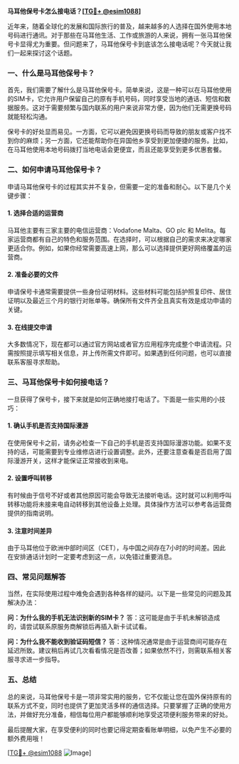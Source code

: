 **马耳他保号卡怎么接电话？[[TG💪+ @esim1088](https://t.me/s/esim1088)]**

近年来，随着全球化的发展和国际旅行的普及，越来越多的人选择在国外使用本地号码进行通讯。对于那些在马耳他生活、工作或旅游的人来说，拥有一张马耳他保号卡显得尤为重要。但问题来了，马耳他保号卡到底该怎么接电话呢？今天就让我们一起来探讨这个话题。

### 一、什么是马耳他保号卡？

首先，我们需要了解什么是马耳他保号卡。简单来说，这是一种可以在马耳他使用的SIM卡，它允许用户保留自己的原有手机号码，同时享受当地的通话、短信和数据服务。这对于需要频繁与国内联系的用户来说非常方便，因为他们无需更换号码就能轻松沟通。

保号卡的好处显而易见。一方面，它可以避免因更换号码而导致的朋友或客户找不到你的麻烦；另一方面，它还能帮助你在异国他乡享受到更加便捷的服务。比如，在马耳他使用本地号码拨打当地电话会更便宜，而且还能享受到更多优惠套餐。

### 二、如何申请马耳他保号卡？

申请马耳他保号卡的过程其实并不复杂，但需要一定的准备和耐心。以下是几个关键步骤：

#### 1. 选择合适的运营商

马耳他主要有三家主要的电信运营商：Vodafone Malta、GO plc 和 Melita。每家运营商都有自己的特色和服务范围。在选择时，可以根据自己的需求来决定哪家更适合你。例如，如果你经常需要高速上网，那么可以选择提供更好网络覆盖的运营商。

#### 2. 准备必要的文件

申请保号卡通常需要提供一些身份证明材料。这些材料可能包括护照复印件、居住证明以及最近三个月的银行对账单等。确保所有文件齐全且真实有效是成功申请的关键。

#### 3. 在线提交申请

大多数情况下，现在都可以通过官方网站或者官方应用程序完成整个申请流程。只需按照提示填写相关信息，并上传所需文件即可。如果遇到任何问题，也可以直接联系客服寻求帮助。

### 三、马耳他保号卡如何接电话？

一旦获得了保号卡，接下来就是如何正确地接打电话了。下面是一些实用的小技巧：

#### 1. 确认手机是否支持国际漫游

在使用保号卡之前，请务必检查一下自己的手机是否支持国际漫游功能。如果不支持的话，可能需要到专业维修店进行设置调整。此外，还要注意查看是否启用了国际漫游开关，这样才能保证正常接收到来电。

#### 2. 设置呼叫转移

有时候由于信号不好或者其他原因可能会导致无法接听电话。这时就可以利用呼叫转移功能将未接来电自动转移到其他设备上处理。具体操作方法可以参考各运营商提供的指南说明。

#### 3. 注意时间差异

由于马耳他位于欧洲中部时间区（CET），与中国之间存在7小时的时间差。因此在安排通话计划时一定要考虑到这一点，以免错过重要消息。

### 四、常见问题解答

当然，在实际使用过程中难免会遇到各种各样的疑问。以下是一些常见的问题及其解决办法：

**问：为什么我的手机无法识别新的SIM卡？**
答：这可能是由于手机未解锁造成的，请尝试联系原服务商解锁后再插入新卡试试看。

**问：为什么我不能收到验证码短信？**
答：这种情况通常是由于运营商间可能存在延迟所致。建议稍后再试几次看看情况是否改善；如果依然不行，则需联系相关客服寻求进一步指导。

### 五、总结

总的来说，马耳他保号卡是一项非常实用的服务，它不仅能让您在国外保持原有的联系方式不变，同时也提供了更加灵活多样的通信选择。只要掌握了正确的使用方法，并做好充分准备，相信每位用户都能够顺利地享受这项便利服务带来的好处。

最后提醒大家，在享受便利的同时也要记得定期查看账单明细，以免产生不必要的额外费用哦！

[[TG💪+ @esim1088](https://t.me/s/esim1088) ![Image](https://i.postimg.cc/4NQfJmqS/Snipaste-2025-05-13-00-14-12.png)]